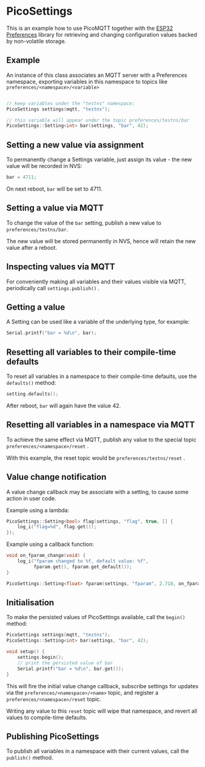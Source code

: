 # PicoSettings
This is an example how to use PicoMQTT together with the [ESP32 Preferences](https://docs.espressif.com/projects/arduino-esp32/en/latest/tutorials/preferences.html) library for retrieving and changing configuration values backed by non-volatile storage.

## Example
An instance of this class associates an MQTT server with a Preferences namespace,
exporting variables in this namespace to topics like `preferences/<namespace>/<variable>`


````c++

// keep variables under the "testns" namespace:
PicoSettings settings(mqtt, "testns");

// this variable will appear under the topic preferences/testns/bar
PicoSettings::Setting<int> bar(settings, "bar", 42);

````

## Setting a new value via assignment

To permanently change a Settings variable, just assign its value - the new value will be recorded in NVS:

````c++
bar = 4711;
````
On next reboot, `bar` will be set to 4711.

## Setting a value via MQTT
To change the value of the `bar` setting, publish a new value to `preferences/testns/bar`.

The new value will be stored permanently in NVS, hence will retain the new value after a reboot.

## Inspecting values via MQTT
For conveniently making all variables and their values visible via MQTT, periodically call `settings.publish()` .

## Getting a value
A Setting can be used like a variable of the underlying type, for example:

````c++
Serial.printf("bar = %d\n", bar);
````

## Resetting all variables to their compile-time defaults

To reset all variables in a namespace to their compile-time defaults, use the `defaults()` method:

````c++
setting.defaults();
````
After reboot, `bar` will again have the value 42.

## Resetting all variables in a namespace via MQTT
To achieve the same effect via MQTT, publish any value to the special topic `preferences/<namespace>/reset` .

With this example, the reset topic would be `preferences/testns/reset` .

## Value change notification

A value change callback may be associate with a setting, to cause some action in user code.

Example  using a lambda:
````c++
PicoSettings::Setting<bool> flag(settings, "flag", true, [] {
    log_i("flag=%d", flag.get());
});
````
Example using a callback function:

````c++
void on_fparam_change(void) {
    log_i("fparam changed to %f, default value: %f",
          fparam.get(), fparam.get_default());
}

PicoSettings::Setting<float> fparam(settings, "fparam", 2.718, on_fparam_change);
````

## Initialisation

To make the persisted values of PicoSettings available, call the `begin()` method:

````c++
PicoSettings settings(mqtt, "testns");
PicoSettings::Setting<int> bar(settings, "bar", 42);

void setup() {
    settings.begin();
    // print the persisted value of bar
    Serial.printf("bar = %d\n", bar.get());
}
````

This will fire the initial value change callback, subscribe settings for updates via the `preferences/<namespace>/<name>` topic, and register a `preferences/<namespace>/reset` topic.

Writing any value to this `reset` topic will wipe that namespace, and revert all values to compile-time defaults.

## Publishing PicoSettings

To publish all variables in a namespace with their current values, call the `publish()` method.



